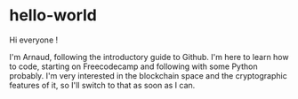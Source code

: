 # hello-world
Hi everyone !

I'm Arnaud, following the introductory guide to Github.
I'm here to learn how to code, starting on Freecodecamp and following with some Python probably. I'm very interested in the blockchain space and the cryptographic features of it, so I'll switch to that as soon as I can.
